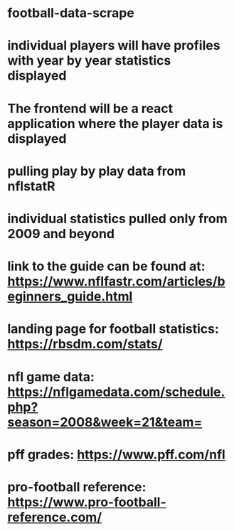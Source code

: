 # football-data-scrape
# individual players will have profiles with year by year statistics displayed
# The frontend will be a react application where the player data is displayed 
# pulling play by play data from nflstatR
# individual statistics pulled only from 2009 and beyond
# link to the guide can be found at: https://www.nflfastr.com/articles/beginners_guide.html
# landing page for football statistics: https://rbsdm.com/stats/
# nfl game data: https://nflgamedata.com/schedule.php?season=2008&week=21&team=
# pff grades: https://www.pff.com/nfl
# pro-football reference: https://www.pro-football-reference.com/

